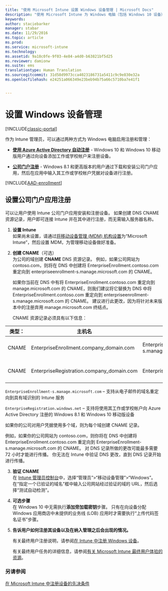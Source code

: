 ```yaml
---
title: "使用 Microsoft Intune 设置 Windows 设备管理 | Microsoft Docs"
description: "使用 Microsoft Intune 为 Windows 电脑（包括 Windows 10 设备）启用移动设备管理 (MDM)。"
keywords: 
author: staciebarker
manager: stabar
ms.date: 11/29/2016
ms.topic: article
ms.prod: 
ms.service: microsoft-intune
ms.technology: 
ms.assetid: 9a18c0fe-9f03-4e84-a4d0-b63821bf5d25
ms.reviewer: damionw
ms.suite: ems
translationtype: Human Translation
ms.sourcegitcommit: 31d58d9973cca4023186731a5411c9c9e830e32a
ms.openlocfilehash: e24251a066349e23beb94b75a66c5710ba7e41f1


---
```


# <a name="set-up-windows-device-management"></a>设置 Windows 设备管理

[!INCLUDE[classic-portal](../includes/classic-portal.md)]

作为 Intune 管理员，可以通过两种方式为 Windows 电脑启用注册和管理：

- **[使用 Azure Active Directory 自动注册](#azure-active-directory-enrollment)** - Windows 10 和 Windows 10 移动版用户通过向设备添加工作或学校帐户来注册设备。

- **[公司门户注册](#set-up-company-portal-app-enrollment)** - Windows 8.1 和更高版本的用户通过下载和安装公司门户应用，然后在应用中输入其工作或学校帐户凭据对设备进行注册。

[!INCLUDE[AAD-enrollment](../includes/win10-automatic-enrollment-aad.md)]

## <a name="set-up-company-portal-app-enrollment"></a>设置公司门户应用注册
可以让用户使用 Intune 公司门户应用安装和注册设备。 如果创建 DNS CNAME 资源记录，用户即可连接 Intune 并在其中进行注册，而无需输入服务器名称。

1. **设置 Intune**<br>
如果尚未设置，请通过[将移动设备管理 (MDM) 机构设置](prerequisites-for-enrollment.md#step-2-set-mdm-authority)为“Microsoft Intune”，然后设置 MDM，为管理移动设备做好准备。

2. **创建 CNAME**（可选）<br>为公司的域创建 **CNAME** DNS 资源记录。 例如，如果公司网站为 contoso.com，则将在 DNS 中创建将 EnterpriseEnrollment.contoso.com 重定向到 enterpriseenrollment-s.manage.microsoft.com 的 CNAME。

    如果你当前在 DNS 中有将 EnterpriseEnrollment.contoso.com 重定向到 manage.microsoft.com 的 CNAME，则我们建议将它替换为 DNS 中将 EnterpriseEnrollment.contoso.com 重定向到 enterpriseenrollment-s.manage.microsoft.com 的 CNAME。 建议进行此更改，因为将针对未来版本中的注册弃用 manage.microsoft.com 终结点。

    CNAME 资源记录必须具有以下信息：

  |类型：|主机名|指向|TTL|
  |--------|-------------|-------------|-------|
  |CNAME|EnterpriseEnrollment.company_domain.com|EnterpriseEnrollment-s.manage.microsoft.com |1 小时|
  |CNAME|EnterpriseRegistration.company_domain.com|EnterpriseRegistration.windows.net|1 小时|

  `EnterpriseEnrollment-s.manage.microsoft.com` – 支持从电子邮件的域名重定向到具有域识别的 Intune 服务

  `EnterpriseRegistration.windows.net` – 支持将使用其工作或学校帐户向 Azure Active Directory 注册的 Windows 8.1 和 Windows 10 移动版设备

  如果你的公司对用户凭据使用多个域，则为每个域创建 CNAME 记录。

  例如，如果你的公司网站为 contoso.com，则你将在 DNS 中创建将 EnterpriseEnrollment.contoso.com 重定向到 EnterpriseEnrollment-s.manage.microsoft.com 的 CNAME。 对 DNS 记录所做的更改可能最多需要 72 小时才能进行传播。 你无法在 Intune 中验证 DNS 更改，直到 DNS 记录开始进行传播。

3.  **验证 CNAME**<br>在 [Intune 管理员控制台](http://manage.microsoft.com)中，选择“管理员”&gt;“移动设备管理”&gt;“Windows”。 在“指定一个已验证的域名”框中输入公司网站经过验证的域的 URL，然后选择“测试自动检测”。

4.  **可选步骤**<br>在 Windows 10 中无需执行**添加旁加载密钥**步骤。 只有在向设备分配 Windows 应用商店中未提供的业务线 (LOB) 应用时才需要执行“上传代码签名证书”步骤。

6.  **告诉用户如何注册其设备以及在纳入管理之后会出现的情况。**

    有关最终用户注册说明，请参阅[在 Intune 中注册 Windows 设备](https://docs.microsoft.com/intune/enduser/enroll-your-device-in-intune-windows)。

    有关最终用户任务的详细信息，请参阅[有关 Microsoft Intune 最终用户体验的资源](https://docs.microsoft.com/intune/deploy-use/what-to-tell-your-end-users-about-using-microsoft-intune)。


### <a name="see-also"></a>另请参阅
[在 Microsoft Intune 中注册设备的先决条件](prerequisites-for-enrollment.md)



<!--HONumber=Dec16_HO3-->


